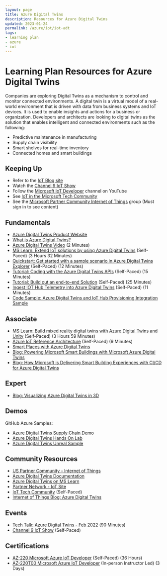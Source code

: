 ```yaml
---
layout: page
title: Azure Digital Twins
description: Resources for Azure Digital Twins
updated: 2023-01-24
permalink: /azure/iot/iot-adt
tags: 
- learning plan
- azure
- iot
---
```


# Learning Plan Resources for Azure Digital Twins

Companies are exploring Digital Twins as a mechanism to control and monitor connected environments. A digital twin is a virtual model of a real-world environment that is driven with data from business systems and IoT devices. It is used to enable insights and actions for a business or organization. Developers and architects are looking to digital twins as the solution that enables intelligent and connected environments such as the following:
* Predictive maintenance in manufacturing
* Supply chain visibility
* Smart shelves for real-time inventory
* Connected homes and smart buildings

## Keeping Up

* Refer to the [IoT Blog site](https://azure.microsoft.com/en-us/blog/topics/internet-of-things/?WT.mc_id=gpsus-set-diphilli)
* Watch the [Channel 9 IoT Show](https://aka.ms/IoTShow/?WT.mc_id=gpsus-set-diphilli)
* Follow the [Microsoft IoT Developer](https://www.youtube.com/channel/UCL7wy-iy_V76xxPnrIzGOZQ/?WT.mc_id=gpsus-set-diphilli) channel on YouTube
* See [IoT in the Microsoft Tech Community](https://techcommunity.microsoft.com/t5/Internet-of-Things-IoT/ct-p/IoT/?WT.mc_id=gpsus-set-diphilli)
* See the [Microsoft Partner Community Internet of Things](https://aka.ms/MPC-IoT) group (Must sign in to see content)

## Fundamentals

* [Azure Digital Twins Product Website](https://azure.microsoft.com/en-us/services/digital-twins/)
* [What is Azure Digital Twins?](https://docs.microsoft.com/en-us/azure/digital-twins/overview)
* [Azure Digital Twins Video](https://docs.microsoft.com/en-us/shows/azure-videos/azure-digital-twins-video) (2 Minutes)
* [MS Learn: Extend IoT solutions by using Azure Digital Twins](https://docs.microsoft.com/en-us/learn/paths/extend-iot-solutions-by-using-azure-digital-twins/) (Self-Paced) (3 Hours 32 Minutes)
* [Quickstart: Get started with a sample scenario in Azure Digital Twins Explorer](https://docs.microsoft.com/en-us/azure/digital-twins/quickstart-azure-digital-twins-explorer) (Self-Paced) (12 Minutes)
* [Tutorial: Coding with the Azure Digital Twins APIs](https://docs.microsoft.com/en-us/azure/digital-twins/tutorial-code) (Self-Paced) (15 Minutes)
* [Tutorial: Build out an end-to-end Solution](https://docs.microsoft.com/en-us/azure/digital-twins/tutorial-end-to-end) (Self-Paced) (25 Minutes)
* [Ingest IOT Hub Telemetry into Azure Digital Twins](https://docs.microsoft.com/en-us/azure/digital-twins/how-to-ingest-iot-hub-data) (Self-Paced) (11 Minutes)
* [Code Sample: Azure Digital Twins and IoT Hub Provisioning Integration Sample](https://docs.microsoft.com/en-us/samples/azure-samples/digital-twins-iothub-integration/adt-iothub-provision-sample/)

## Associate

* [MS Learn: Build mixed reality digital twins with Azure Digital Twins and Unity](https://docs.microsoft.com/en-us/learn/paths/build-mixed-reality-azure-digital-twins-unity/) (Self-Paced) (3 Hours 59 Minutes)
* [Azure IoT Reference Architecture](https://docs.microsoft.com/azure/architecture/reference-architectures/iot/index) (Self-Paced) (9 Minutes)
* [Smart Places with Azure Digital Twins](https://docs.microsoft.com/en-us/azure/architecture/example-scenario/iot/smart-places)
* [Blog: Powering Microsoft Smart Buildings with Microsoft Azure Digital Twins](https://www.microsoft.com/insidetrack/blog/powering-microsoft-smart-buildings-with-microsoft-azure-digital-twins/)
* [Blog: How Microsoft is Delivering Smart Building Experiences with CI/CD for Azure Digital Twins](https://www.microsoft.com/insidetrack/blog/how-microsoft-is-delivering-smart-building-experiences-with-ci-cd-for-azure-digital-twins/)

## Expert

* [Blog: Visualizing Azure Digital Twins in 3D](https://techcommunity.microsoft.com/t5/internet-of-things-blog/visualizing-azure-digital-twins-in-3d/ba-p/2898159)

## Demos

GitHub Azure Samples: 
* [Azure Digital Twins Supply Chain Demo](https://github.com/Azure-Samples/IoTDemos/tree/master/ADT-SupplyChainDemo)
* [Azure Digital Twins Hands On Lab](https://github.com/Azure-Samples/digital-twins-samples/tree/master/HandsOnLab)
* [Azure Digital Twins Unreal Sample](https://github.com/Azure-Samples/azure-digital-twins-unreal-integration)

## Community Resources

* [US Partner Community - Internet of Things](https://aka.ms/MPC-IoT)
* [Azure Digital Twins Documentation](https://docs.microsoft.com/en-us/azure/digital-twins/)
* [Azure Digital Twins on MS Learn](https://docs.microsoft.com/en-us/learn/paths/develop-azure-digital-twins/)
* [Partner Network - IoT Site](https://partner.microsoft.com/en-US/solutions/azure/internet-of-things#simple-tab-content-1)
* [IoT Tech Community](https://techcommunity.microsoft.com/t5/Internet-of-Things-IoT/ct-p/IoT) (Self-Paced)
* [Internet of Things Blog: Azure Digital Twins](https://techcommunity.microsoft.com/t5/internet-of-things-blog/bg-p/IoTBlog/label-name/Azure%20Digital%20Twins)

## Events

* [Tech Talk: Azure Digital Twins - Feb 2022](https://msuspartners.eventbuilder.com/event/55367) (90 Minutes)
* [Channel 9 IoT Show](https://aka.ms/IoTShow) (Self-Paced)

## Certifications

* [AZ-220 Microsoft Azure IoT Developer](https://docs.microsoft.com/learn/certifications/exams/az-220) (Self-Paced) (36 Hours)
* [AZ-220T00 Microsoft Azure IoT Developer](https://docs.microsoft.com/en-us/learn/certifications/courses/az-220t00) (In-person Instructor Led) (3 Days)
